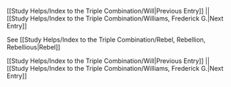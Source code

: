 [[Study Helps/Index to the Triple Combination/Will|Previous Entry]]  ||  [[Study Helps/Index to the Triple Combination/Williams, Frederick G.|Next Entry]]

 See [[Study Helps/Index to the Triple Combination/Rebel, Rebellion, Rebellious|Rebel]]

[[Study Helps/Index to the Triple Combination/Will|Previous Entry]]  ||  [[Study Helps/Index to the Triple Combination/Williams, Frederick G.|Next Entry]]